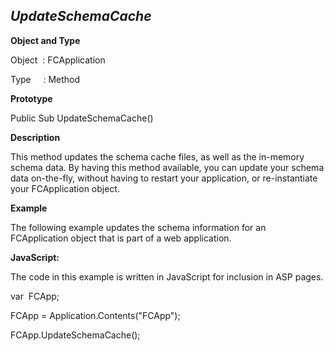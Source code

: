 _UpdateSchemaCache_
-------------------

**Object and Type**

Object  : FCApplication

Type     : Method

**Prototype**

Public Sub UpdateSchemaCache()

**Description**

This method updates the schema cache files, as well as the in-memory schema data. By having this method available, you can update your schema data on-the-fly, without having to restart your application, or re-instantiate your FCApplication object.

**Example**

The following example updates the schema information for an FCApplication object that is part of a web application.

**JavaScript:**

The code in this example is written in JavaScript for inclusion in ASP pages.

var  FCApp;

FCApp = Application.Contents("FCApp");

FCApp.UpdateSchemaCache();